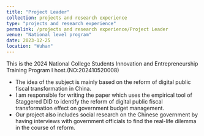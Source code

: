 ```yaml
---
title: "Project Leader"
collection: projects and research experience
type: "projects and research experience"
permalink: /projects and research experience/Project Leader
venue: "National level program"
date: 2023-12-25
location: "Wuhan"
---
```

This is the 2024 National College Students Innovation and Entrepreneurship Training Program I host.(NO:202410520008)
* The idea of the subject is mainly based on the reform of digital public fiscal transformation in China.  
* I am responsible for writing the paper which uses the empirical tool of Staggered DID to identify the reform of digital
public fiscal transformation effect on government budget management.  
* Our project also includes social research on the Chinese government by having interviews with government officials to
find the real-life dilemma in the course of reform.
